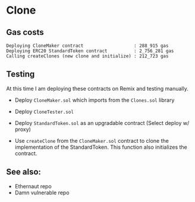 # Clone

## Gas costs
```shell
Deploying CloneMaker contract                   : 288_915 gas 
Deploying ERC20 StandardToken contract          : 2_756_281 gas
Calling createClones (new clone and initialize) : 212_723 gas
```
## Testing

At this time I am deploying these contracts on Remix and testing manually. 
- Deploy `CloneMaker.sol` which imports from the `Clones.sol` library
- Deploy `CloneTester.sol`
- Deploy `StandardToken.sol` as an upgradable contract (Select deploy w/ proxy)

- Use `createClone` from the `CloneMaker.sol` contract to clone the implementation of the StandardToken.
This function also initializes the contract. 


## See also:

- Ethernaut repo
- Damn vulnerable repo